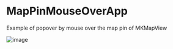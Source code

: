# MapPinMouseOverApp
Example of popover by mouse over the map pin of MKMapView

![image](https://hideo-uhara.github.io/homepage/MapPinMouseOverApp/MapPinMouseOverApp1.png?ver=2)

